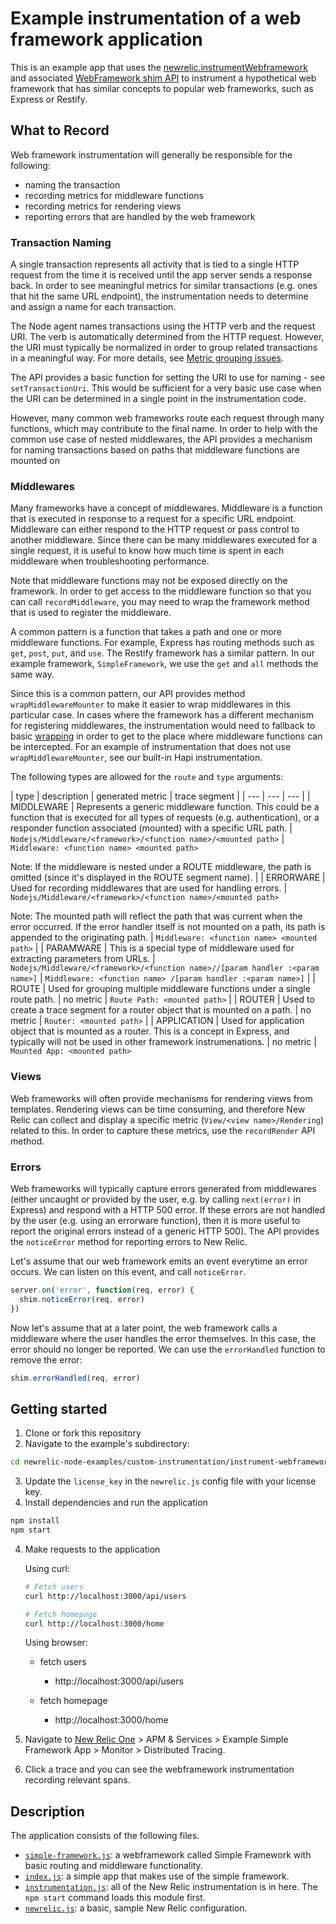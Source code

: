 # Example instrumentation of a web framework application

This is an example app that uses the [newrelic.instrumentWebframework](https://newrelic.github.io/node-newrelic/API.html#instrumentWebframework) and associated [WebFramework shim API](https://newrelic.github.io/node-newrelic/WebFrameworkShim.html) to instrument a hypothetical web framework that has similar concepts to popular web frameworks, such as Express or Restify.

## What to Record

Web framework instrumentation will generally be responsible for the following:

* naming the transaction
* recording metrics for middleware functions
* recording metrics for rendering views
* reporting errors that are handled by the web framework

### Transaction Naming

A single transaction represents all activity that is tied to a single HTTP request from the time it is received until the app server sends a response back. In order to see meaningful metrics for similar transactions (e.g. ones that hit the same URL endpoint), the instrumentation needs to determine and assign a name for each transaction.

The Node agent names transactions using the HTTP verb and the request URI. The verb is automatically determined from the HTTP request. However, the URI must typically be normalized in order to group related transactions in a meaningful way. For more details, see [Metric grouping issues](https://docs.newrelic.com/docs/agents/manage-apm-agents/troubleshooting/metric-grouping-issues).

The API provides a basic function for setting the URI to use for naming - see `setTransactionUri`. This would be sufficient for a very basic use case when the URI can be determined in a single point in the instrumentation code.

However, many common web frameworks route each request through many functions, which may contribute to the final name. In order to help with the common use case of nested middlewares, the API provides a mechanism for naming transactions based on paths that middleware functions are mounted on

### Middlewares

Many frameworks have a concept of middlewares. Middleware is a function that is executed in response to a request for a specific URL endpoint. Middleware can either respond to the HTTP request or pass control to another middleware. Since there can be many middlewares executed for a single request, it is useful to know how much time is spent in each middleware when troubleshooting performance.

Note that middleware functions may not be exposed directly on the framework. In order to get access to the middleware function so that you can call `recordMiddleware`, you may need to wrap the framework method that is used to register the middleware.

A common pattern is a function that takes a path and one or more middleware functions. For example, Express has routing methods such as `get`, `post`, `put`, and `use`. The Restify framework has a similar pattern. In our example framework, `SimpleFramework`, we use the `get` and `all` methods the same way.

Since this is a common pattern, our API provides method `wrapMiddlewareMounter` to make it easier to wrap middlewares in this particular case. In cases where the framework has a different mechanism for registering middlewares, the instrumentation would need to fallback to basic [wrapping](https://newrelic.github.io/node-newrelic/Shim.html#wrap) in order to get to the place where middleware functions can be intercepted. For an example of instrumentation that does not use `wrapMiddlewareMounter`, see our built-in Hapi instrumentation.

The following types are allowed for the `route` and `type` arguments:

| type | description | generated metric | trace segment | | --- | --- | --- | | MIDDLEWARE | Represents a generic middleware function. This could be a function that is executed for all types of requests (e.g. authentication), or a responder function associated (mounted) with a specific URL path. | `Nodejs/Middleware/<framework>/<function name>/<mounted path>` | `Middleware: <function name> <mounted path>`

Note: If the middleware is nested under a ROUTE middleware, the path is omitted (since it's displayed in the ROUTE segment name). | | ERRORWARE | Used for recording middlewares that are used for handling errors. | `Nodejs/Middleware/<framework>/<function name>/<mounted path>`

Note: The mounted path will reflect the path that was current when the error occurred. If the error handler itself is not mounted on a path, its path is appended to the originating path. | `Middleware: <function name> <mounted path>` | | PARAMWARE | This is a special type of middleware used for extracting parameters from URLs. | `Nodejs/Middleware/<framework>/<function name>//[param handler :<param name>]` | `Middleware: <function name> /[param handler :<param name>]` | | ROUTE | Used for grouping multiple middleware functions under a single route path. | no metric | `Route Path: <mounted path>` | | ROUTER | Used to create a trace segment for a router object that is mounted on a path. | no metric | `Router: <mounted path>` | | APPLICATION | Used for application object that is mounted as a router. This is a concept in Express, and typically will not be used in other framework instrumenations. | no metric | `Mounted App: <mounted path>`

### Views

Web frameworks will often provide mechanisms for rendering views from templates. Rendering views can be time consuming, and therefore New Relic can collect and display a specific metric (`View/<view name>/Rendering`) related to this. In order to capture these metrics, use the `recordRender` API method.

### Errors

Web frameworks will typically capture errors generated from middlewares (either uncaught or provided by the user, e.g. by calling `next(error)` in Express) and respond with a HTTP 500 error. If these errors are not handled by the user (e.g. using an errorware function), then it is more useful to report the original errors instead of a generic HTTP 500). The API provides the `noticeError` method for reporting errors to New Relic.

Let's assume that our web framework emits an event everytime an error occurs. We can listen on this event, and call `noticeError`.

```js
server.on('error', function(req, error) {
  shim.noticeError(req, error)
})
```

Now let's assume that at a later point, the web framework calls a middleware where the user handles the error themselves. In this case, the error should no longer be reported. We can use the `errorHandled` function to remove the error:

```js
shim.errorHandled(req, error)
```

## Getting started

1. Clone or fork this repository
2. Navigate to the example's subdirectory:

```sh
cd newrelic-node-examples/custom-instrumentation/instrument-webframework
```

3. Update the `license_key` in the `newrelic.js` config file with your license key.
4. Install dependencies and run the application

```sh
npm install
npm start
```

4. Make requests to the application

   Using curl:

   ```sh
   # Fetch users
   curl http://localhost:3000/api/users

   # Fetch homepage
   curl http://localhost:3000/home  
   ```

   Using browser:

   - fetch users

     + http://localhost:3000/api/users
   - fetch homepage

     + http://localhost:3000/home
5. Navigate to [New Relic One](https://one.newrelic.com) > APM & Services > Example Simple Framework App > Monitor > Distributed Tracing.
6. Click a trace and you can see the webframework instrumentation recording relevant spans.

## Description

The application consists of the following files.

* [`simple-framework.js`](./simple-framework.js): a webframework called Simple Framework with basic routing and middleware functionality.
* [`index.js`](./index.js): a simple app that makes use of the simple framework.
* [`instrumentation.js`](./instrumentation.js): all of the New Relic instrumentation is in here. The `npm start` command loads this module first.
* [`newrelic.js`](./newrelic.js): a basic, sample New Relic configuration.
